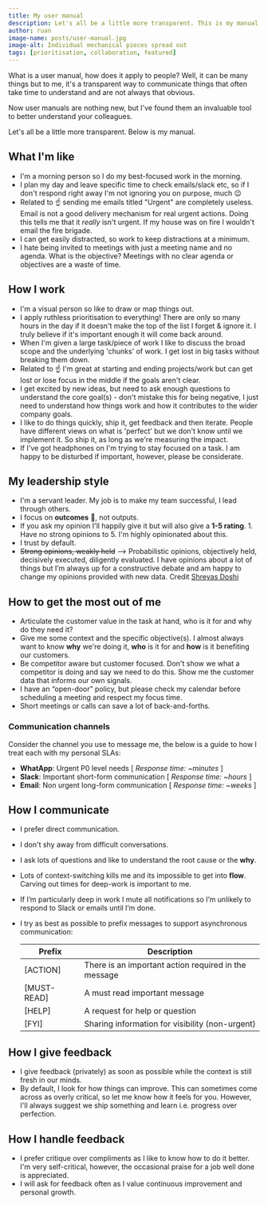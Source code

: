 ```yaml
---
title: My user manual
description: Let's all be a little more transparent. This is my manual; how I work, my leadership style, how to get the best out of me, how I communicate and how I handle feedback.
author: ruan
image-name: posts/user-manual.jpg
image-alt: Individual mechanical pieces spread out
tags: [prioritisation, collaboration, featured]
---
```


What is a user manual, how does it apply to people? Well, it can be many things but to me, it's a transparent way to communicate things that often take time to understand and are not always that obvious.

Now user manuals are nothing new, but I've found them an invaluable tool to better understand your colleagues.

Let's all be a little more transparent. Below is my manual.

## What I'm like

- I'm a morning person so I do my best-focused work in the morning.
- I plan my day and leave specific time to check emails/slack etc, so if I don't respond right away I'm not ignoring you on purpose, much 😉
- Related to ☝️ sending me emails titled "Urgent" are completely useless. Email is not a good delivery mechanism for real urgent actions. Doing this tells me that it _really_ isn't urgent. If my house was on fire I wouldn't email the fire brigade.
- I can get easily distracted, so work to keep distractions at a minimum.
- I hate being invited to meetings with just a meeting name and no agenda. What is the objective? Meetings with no clear agenda or objectives are a waste of time.

## How I work

- I'm a visual person so like to draw or map things out.
- I apply ruthless prioritisation to everything! There are only so many hours in the day if it doesn't make the top of the list I forget & ignore it. I truly believe if it's important enough it will come back around.
- When I'm given a large task/piece of work I like to discuss the broad scope and the underlying 'chunks' of work. I get lost in big tasks without breaking them down.
- Related to ☝️ I'm great at starting and ending projects/work but can get lost or lose focus in the middle if the goals aren't clear.
- I get excited by new ideas, but need to ask enough questions to understand the core goal(s) - don't mistake this for being negative, I just need to understand how things work and how it contributes to the wider company goals.
- I like to do things quickly, ship it, get feedback and then iterate. People have different views on what is 'perfect' but we don't know until we implement it. So ship it, as long as we're measuring the impact.
- If I've got headphones on I'm trying to stay focused on a task. I am happy to be disturbed if important, however, please be considerate.

## My leadership style

- I'm a servant leader. My job is to make my team successful, I lead through others.
- I focus on **outcomes** 🎯, not outputs.
- If you ask my opinion I'll happily give it but will also give a **1-5 rating**. 1. Have no strong opinions to 5. I'm highly opinionated about this.
- I trust by default. 
- ~~Strong opinions, weakly held~~ --> Probabilistic opinions, objectively held, decisively executed, diligently evaluated. I have opinions about a lot of things but I’m always up for a constructive debate and am happy to change my opinions provided with new data. Credit [Shreyas Doshi](https://twitter.com/shreyas/status/1467562879498928130)

## How to get the most out of me

- Articulate the customer value in the task at hand, who is it for and why do they need it?
- Give me some context and the specific objective(s). I almost always want to know **why** we're doing it, **who** is it for and **how** is it benefiting our customers.
- Be competitor aware but customer focused. Don't show we what a competitor is doing and say we need to do this. Show me the customer data that informs our own signals.
- I have an “open-door” policy, but please check my calendar before scheduling a meeting and respect my focus time.
- Short meetings or calls can save a lot of back-and-forths.

### Communication channels

Consider the channel you use to message me, the below is a guide to how I treat each with my personal SLAs:

- **WhatApp**: Urgent P0 level needs [ _Response time: ~minutes_ ]
- **Slack**: Important short-form communication [ _Response time: ~hours_ ]
- **Email**: Non urgent long-form communication [ _Response time: ~weeks_ ]

## How I communicate

- I prefer direct communication.
- I don't shy away from difficult conversations.
- I ask lots of questions and like to understand the root cause or the **why**.
- Lots of context-switching kills me and its impossible to get into **flow**. Carving out times for deep-work is important to me.
- If I’m particularly deep in work I mute all notifications so I’m unlikely to respond to Slack or emails until I’m done.
- I try as best as possible to prefix messages to support asynchronous communication:
  
  | Prefix      | Description                                          |
  |-------------|------------------------------------------------------|
  | [ACTION]    | There is an important action required in the message |
  | [MUST-READ] | A must read important message                        |
  | [HELP]      | A request for help or question                       |
  | [FYI]       | Sharing information for visibility (non-urgent)      |


## How I give feedback

- I give feedback (privately) as soon as possible while the context is still fresh in our minds.
- By default, I look for how things can improve. This can sometimes come across as overly critical, so let me know how it feels for you. However, I'll always suggest we ship something and learn i.e. progress over perfection.

## How I handle feedback

- I prefer critique over compliments as I like to know how to do it better. I'm very self-critical, however, the occasional praise for a job well done is appreciated.
- I will ask for feedback often as I value continuous improvement and personal growth.
